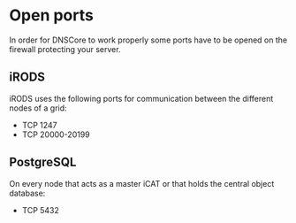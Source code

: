 # Open ports

In order for DNSCore to work properly some ports have to be opened on the firewall protecting your server.

## iRODS

iRODS uses the following ports for communication between the different nodes of a grid:
* TCP 1247
* TCP 20000-20199

## PostgreSQL

On every node that acts as a master iCAT or that holds the central object database:
* TCP 5432
